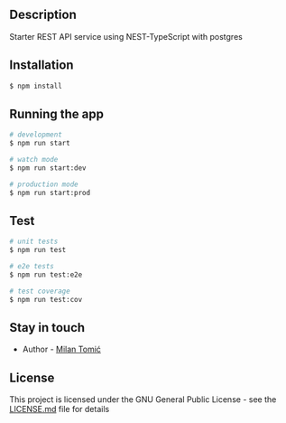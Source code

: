 ## Description

Starter REST API service using NEST-TypeScript with postgres

## Installation

```bash
$ npm install
```

## Running the app

```bash
# development
$ npm run start

# watch mode
$ npm run start:dev

# production mode
$ npm run start:prod
```

## Test

```bash
# unit tests
$ npm run test

# e2e tests
$ npm run test:e2e

# test coverage
$ npm run test:cov
```

## Stay in touch

- Author - [Milan Tomić](https://www.linkedin.com/in/milantomic/)

## License

  This project is licensed under the GNU General Public License - see the [LICENSE.md](LICENSE.md) file for details

